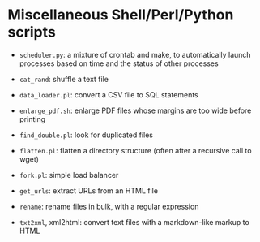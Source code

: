 # Miscellaneous Shell/Perl/Python scripts

* `scheduler.py`: a mixture of crontab and make, to automatically launch processes based on time and the status of other processes

* `cat_rand`: shuffle a text file

* `data_loader.pl`: convert a CSV file to SQL statements

* `enlarge_pdf.sh`: enlarge PDF files whose margins are too wide before printing

* `find_double.pl`: look for duplicated files

* `flatten.pl`: flatten a directory structure (often after a recursive call to wget)

* `fork.pl`: simple load balancer

* `get_urls`: extract URLs from an HTML file

* `rename`: rename files in bulk, with a regular expression

* `txt2xml`, xml2html: convert text files with a markdown-like markup to HTML
